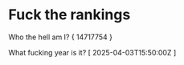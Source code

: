 # Fuck the rankings

Who the hell am I?
{ 14717754 }

What fucking year is it?
[ 2025-04-03T15:50:00Z ]
